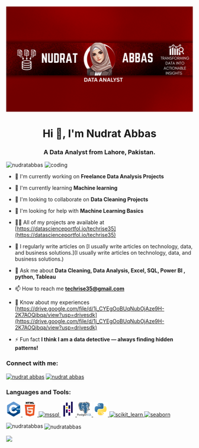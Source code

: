 ![logo](https://github.com/NudratAbbas/NudratAbbas/blob/main/Red%20Modern%20Multipurpose%20YouTube%20Banner_20250428_173533_0000.png)
<h1 align="center">Hi 👋, I'm Nudrat Abbas</h1>
<h3 align="center">A Data Analyst from Lahore, Pakistan.</h3>

<img align="right" alt="coding" width="400" src="https://user-images.githubusercontent.com/55389276/140866485-8fb1c876-9a8f-4d6a-98dc-08c4981eaf70.gif">

<p align="left"> <img src="https://komarev.com/ghpvc/?username=nudratabbas&label=Profile%20views&color=0e75b6&style=flat" alt="nudratabbas" /> </p>

- 🔭 I'm currently working on **Freelance Data Analysis Projects**

- 🌱 I'm currently learning **Machine learning**

- 👯 I'm looking to collaborate on **Data Cleaning Projects**

- 🤝 I'm looking for help with **Machine Learning Basics**

- 👨‍💻 All of my projects are available at [https://datascienceportfol.io/techrise35](https://datascienceportfol.io/techrise35)

- 📝 I regularly write articles on [I usually write articles on technology, data, and business solutions.](I usually write articles on technology, data, and business solutions.)

- 💬 Ask me about **Data Cleaning, Data Analysis, Excel, SQL, Power BI , python, Tableau**

- 📫 How to reach me **techrise35@gmail.com**

- 📄 Know about my experiences [https://drive.google.com/file/d/1j_CYEgOoBUqNubOjAze9H-2K7AOQjbqa/view?usp=drivesdk](https://drive.google.com/file/d/1j_CYEgOoBUqNubOjAze9H-2K7AOQjbqa/view?usp=drivesdk)

- ⚡ Fun fact **I think I am a data detective — always finding hidden patterns!**

<h3 align="left">Connect with me:</h3>
<p align="left">
<a href="https://linkedin.com/in/nudrat abbas" target="blank"><img align="center" src="https://raw.githubusercontent.com/rahuldkjain/github-profile-readme-generator/master/src/images/icons/Social/linked-in-alt.svg" alt="nudrat abbas" height="30" width="40" /></a>
<a href="https://kaggle.com/nudrat abbas" target="blank"><img align="center" src="https://raw.githubusercontent.com/rahuldkjain/github-profile-readme-generator/master/src/images/icons/Social/kaggle.svg" alt="nudrat abbas" height="30" width="40" /></a>
</p>

<h3 align="left">Languages and Tools:</h3>
<p align="left"> <a href="https://www.w3schools.com/cpp/" target="_blank" rel="noreferrer"> <img src="https://raw.githubusercontent.com/devicons/devicon/master/icons/cplusplus/cplusplus-original.svg" alt="cplusplus" width="40" height="40"/> </a> <a href="https://www.w3.org/html/" target="_blank" rel="noreferrer"> <img src="https://raw.githubusercontent.com/devicons/devicon/master/icons/html5/html5-original-wordmark.svg" alt="html5" width="40" height="40"/> </a> <a href="https://www.microsoft.com/en-us/sql-server" target="_blank" rel="noreferrer"> <img src="https://www.svgrepo.com/show/303229/microsoft-sql-server-logo.svg" alt="mssql" width="40" height="40"/> </a> <a href="https://pandas.pydata.org/" target="_blank" rel="noreferrer"> <img src="https://raw.githubusercontent.com/devicons/devicon/2ae2a900d2f041da66e950e4d48052658d850630/icons/pandas/pandas-original.svg" alt="pandas" width="40" height="40"/> </a> <a href="https://www.postgresql.org" target="_blank" rel="noreferrer"> <img src="https://raw.githubusercontent.com/devicons/devicon/master/icons/postgresql/postgresql-original-wordmark.svg" alt="postgresql" width="40" height="40"/> </a> <a href="https://www.python.org" target="_blank" rel="noreferrer"> <img src="https://raw.githubusercontent.com/devicons/devicon/master/icons/python/python-original.svg" alt="python" width="40" height="40"/> </a> <a href="https://scikit-learn.org/" target="_blank" rel="noreferrer"> <img src="https://upload.wikimedia.org/wikipedia/commons/0/05/Scikit_learn_logo_small.svg" alt="scikit_learn" width="40" height="40"/> </a> <a href="https://seaborn.pydata.org/" target="_blank" rel="noreferrer"> <img src="https://seaborn.pydata.org/_images/logo-mark-lightbg.svg" alt="seaborn" width="40" height="40"/> </a> </p>

<p><img align="left" src="https://github-readme-stats.vercel.app/api/top-langs?username=nudratabbas&show_icons=true&locale=en&layout=compact" alt="nudratabbas" /></p>

<p>&nbsp;<img align="center" src="https://github-readme-stats.vercel.app/api?username=nudratabbas&show_icons=true&locale=en" alt="nudratabbas" /></p>

<p><img align="center" src="https://github-readme-streak-stats.herokuapp.com/?user=nudratabbas&" 
